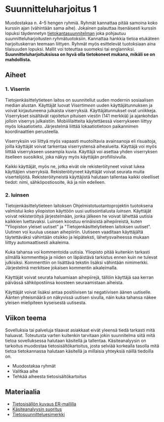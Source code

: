 Suunnitteluharjoitus 1
======================

Muodostakaa n. 4–5 hengen ryhmiä. Ryhmät kannattaa pitää samoina koko kurssin ajan (vähintään sama aihe). Jokainen palauttaa itsenäisesti kurssin lopuksi täydennetyn [tietokantasuunnitelman](/materiaali-ja-harjoitukset.md#5-tietokantasuunnitelma) joka pohjautuu suunnitteluharjoitusten ryhmätuotoksiin. Kannattaa hankkia tietoa etukäteen harjoituskerran teemaan liittyen. Ryhmät myös esittelevät tuotoksiaan aina tilaisuuden lopuksi. Mallit voi toteuttaa suomeksi tai englanniksi. **Suunnitteluharjoituksissa on hyvä olla tietokoneet mukana, mikäli se on mahdollista.**

## Aiheet

### 1. Viserrin

Tietojenkäsittelytieteen laitos on suunnitellut uuden modernin sosiaalisen median alustan. Käyttäjät luovat *Visertimeen* uuden käyttäjätunnuksen ja voivat kirjautuneena julkaista viserryksiä. Käyttäjätunnukset ovat uniikkeja. Viserrykset sisältävät rajoitetun pituisen viestin (141 merkkiä) ja ajankohdan jolloin viserrys julkaistiin. Mobiililaitteita käytettäessä viserrykseen liittyy myös lokaatiotieto. Järjestelmä liittää lokaatiotietoon paikannimen koordinaattien perusteella.

Viserryksiin voi liittyä myös vapaasti muotoiltavia avainsanoja eli risuaitoja, joilla käyttäjät voivat tarkentaa viserrystensä aihealueita. Käyttäjä voi myös liittää viserrykseen useampia kuvia. Käyttäjä voi asettaa yhden viserryksen itselleen suosikiksi, joka näkyy myös käyttäjän profiilisivulla.

Kaikki käyttäjät, myös ne, jotka eivät ole rekisteröityneet voivat lukea käyttäjien viserryksiä. Rekisteröityneet käyttäjät voivat seurata muita visertelijöitä. Rekisteröityneistä käyttäjistä halutaan tallentaa kaikki oleelliset tiedot: nimi, sähköpostiosoite, ikä ja niin edelleen.

### 2. luinsen

Tietojenkäsittelytieteen laitoksen Ohjelmistotuotantoprojektin tuotoksena valmistui koko yliopiston käyttöön uusi uutisointialusta *luinsen*. Käyttäjät voivat rekisteröityä järjestelmään, jonka jälkeen he voivat lähettää uutisia kaikkien luettavaksi. Luinsen koostuu erinäisistä aihepiireistä, kuten "Yliopiston yleiset uutiset" ja "Tietojenkäsittelytieteen laitoksen uutiset". Uutinen voi kuulua useaan aihepiiriin. Uutiseen vaaditaan käyttäjältä täytettäväksi vähintään otsikko ja leipäteksti, lähetysvaiheessa mukaan liittyy automaattisesti aikaleima.

Kuka tahansa voi kommentoida uutisia. Yliopisto pitää kuitenkin tarkasti silmällä kommentteja ja niiden on läpäistävä tarkistus ennen kuin ne tulevat julkisiksi. Kommenttiin on lisättävä tekstin lisäksi vähintään nimimerkki. Järjestelmä merkitsee jokaisen kommentin aikaleimalla.

Käyttäjät voivat seurata haluamiaan aihepiirejä, tällöin käyttäjä saa kerran päivässä sähköpostiinsa koosteen seuraamistaan aiheista.

Käyttäjät voivat lisäksi antaa positiivisen tai negatiivisen äänen uutiselle. Äänten yhteismäärä on näkyvissä uutisen sivulla, näin kuka tahansa näkee yleisen mielipiteen kyseisestä uutisesta.

## Viikon teema

Sovelluksia tai palveluja tilaavat asiakkaat eivät yleensä tiedä tarkasti mitä haluavat. Toteutusta varten kuitenkin tarvitaan jokin suunnitelma siitä mitä tietoa sovelluksessa halutaan käsitellä ja tallentaa. Käsiteanalyysin on tarkoitus muodostaa tietosisältökartoitus, josta selviää korkealla tasolla mitä tietoa tietokannassa halutaan käsitellä ja millaisia yhteyksiä näillä tiedoilla on.

* Muodostakaa ryhmät
* Valitkaa aihe
* Tehkää aiheesta tietosisältökartoitus

## Materiaalia

* [Tietosisällön kuvaus ER-mallilla](http://www.cs.helsinki.fi/u/laine/tkp/tietomallit/ermalli.html)
* [Käsiteanalyysin suoritus](http://www.cs.helsinki.fi/u/laine/tkp/tietomallit/kasiteanalyysi.html)
* [Tietosuunnitteluesimerkki](http://www.cs.helsinki.fi/u/laine/tikape/istunto/kuki_istunto.html)
